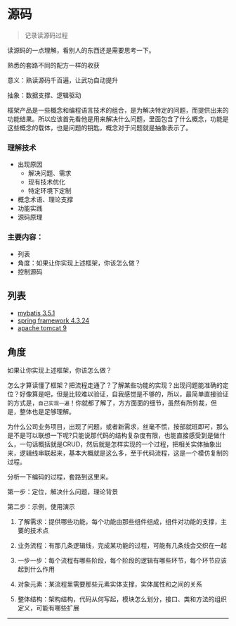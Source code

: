 # 源码

>   记录读源码过程

读源码的一点理解，看别人的东西还是需要思考一下。

熟悉的套路不同的配方一样的收获

意义：熟读源码千百遍，让武功自动提升

抽象：数据支撑、逻辑驱动

框架产品是一些概念和编程语言技术的组合，是为解决特定的问题，而提供出来的功能结果。所以应该首先看他是用来解决什么问题，里面包含了什么概念，功能是这些概念的载体，也是问题的钥匙，概念对于问题就是抽象表示了。

### 理解技术

- 出现原因
  - 解决问题、需求
  - 现有技术优化
  - 特定环境下定制
- 概念术语、理论支撑
- 功能实践
- 源码原理

### 主要内容：
- 列表
- 角度：如果让你实现上述框架，你该怎么做？
- 控制源码

##  列表
-   [mybatis 3.5.1](mybatis_source_3.5.1/README.md)
-   [spring framework 4.3.24](spring_framework_source_4.3.24/README.md)
-   [apache tomcat 9](apache_tomcat_source_9/README.md)


##  角度

如果让你实现上述框架，你该怎么做？

怎么才算读懂了框架？把流程走通了？了解某些功能的实现？出现问题能准确的定位？好像算是吧，但是比较难以验证，自我感觉是不够的，所以，最简单直接验证的方式是，`自己实现一遍`！你就都了解了，方方面面的细节，虽然有所剪裁，但是，整体也是足够理解。

为什么公司业务项目，出现了问题，或者新需求，丝毫不慌，按部就班即可，那么是不是可以联想一下呢?只能说那代码的结构复杂度有限，也能直接感受到是做什么，一句话概括就是CRUD，然后就是怎样实现的一个过程，把相关实体抽象出来，逻辑线串联起来，基本大概就是这么多，至于代码流程，这是一个模仿复制的过程。

分析一下编码的过程，套路到这里来。

第一步：定位，解决什么问题，理论背景

第二步：示例，使用演示

1.  了解需求：提供哪些功能，每个功能由那些组件组成，组件对功能的支撑，主要的技术点

2.  业务流程：有那几条逻辑线，完成某功能的过程，可能有几条线会交织在一起

3.  一步一步：每个流程有哪些阶段，每个阶段的逻辑有哪些环节，每个环节应该起到什么作用

4.  对象元素：某流程里需要那些元素实体支撑，实体属性和之间的关系

5.  整体结构：架构结构，代码从何写起，模块怎么划分，接口、类和方法的组织定义，可能有哪些扩展

----
